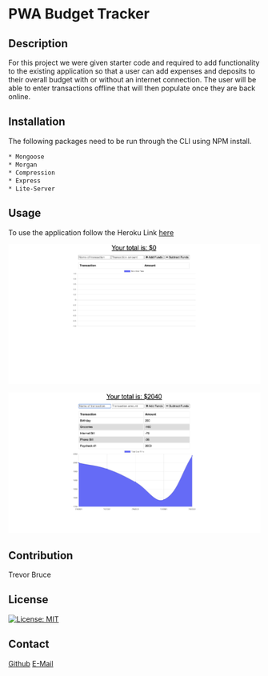 # PWA Budget Tracker

## Description
For this project we were given starter code and required to add functionality to the existing application so that a user can add expenses and deposits to their overall budget with or without an internet connection.
The user will be able to enter transactions offline that will then populate once they are back online. 

## Installation

The following packages need to be run through the CLI using NPM install. 

    * Mongoose
    * Morgan
    * Compression
    * Express
    * Lite-Server

## Usage

To use the application follow the Heroku Link <a href=" https://shielded-inlet-66273.herokuapp.com" target="_blank">here</a>

![TrackerMainPage](/assets/images/landingpage.png)

![TrackerBudget](/assets/images/untitled.png)

## Contribution

Trevor Bruce

## License

[![License: MIT](https://img.shields.io/badge/License-MIT-yellow.svg)](https://opensource.org/licenses/MIT)

## Contact

<a href="https://github.com/">Github</a>
<a href="mailto:tbnyk03@gmail.com">E-Mail</a>